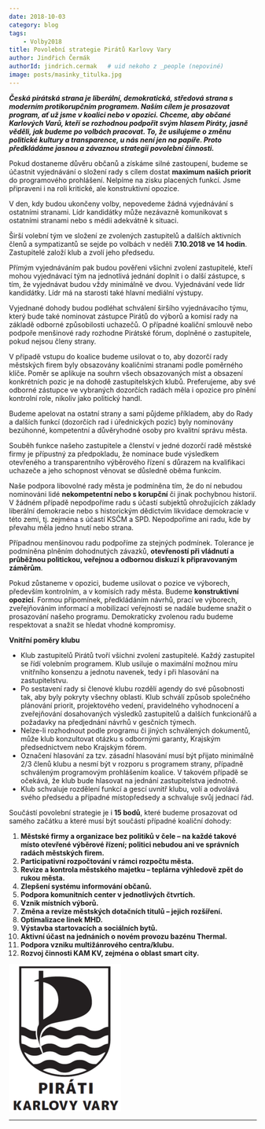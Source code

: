 ```yaml
---
date: 2018-10-03
category: blog
tags:
    - Volby2018
title: Povolební strategie Pirátů Karlovy Vary
author: Jindřich Čermák
authorId: jindrich.cermak   # uid nekoho z _people (nepoviné)
image: posts/masinky_titulka.jpg
---
```

**_Česká pirátská strana je liberální, demokratická, středová strana s moderním protikorupčním programem. Naším cílem je prosazovat program, ať už jsme v koalici nebo v opozici. Chceme, aby občané Karlových Varů, kteří se rozhodnou podpořit svým hlasem Piráty, jasně věděli, jak budeme po volbách pracovat. To, že usilujeme o změnu politické kultury a transparence, u nás není jen na papíře. Proto předkládáme jasnou a závaznou strategii povolební činnosti._**

Pokud dostaneme důvěru občanů a získáme silné zastoupení, budeme se účastnit vyjednávání o složení rady s cílem dostat **maximum našich priorit** do programového prohlášení. Nelpíme na zisku placených funkcí. Jsme připraveni i na roli kritické, ale konstruktivní opozice.

V den, kdy budou ukončeny volby, nepovedeme žádná vyjednávání s ostatními stranami. Lídr kandidátky může nezávazně komunikovat s ostatními stranami nebo s médii adekvátně k situaci.

Širší volební tým ve složení ze zvolených zastupitelů a dalších aktivních členů a sympatizantů se sejde po volbách v neděli **7.10.2018 ve 14 hodin**. Zastupitelé založí klub a zvolí jeho předsedu.

Přímým vyjednáváním pak budou pověřeni všichni zvolení zastupitelé, kteří mohou vyjednávací tým na jednotlivá jednání doplnit i o další zástupce, s tím, že vyjednávat budou vždy minimálně ve dvou. Vyjednávání vede lídr kandidátky. Lídr má na starosti také hlavní mediální výstupy.

Vyjednané dohody budou podléhat schválení širšího vyjednávacího týmu, který bude také nominovat zástupce Pirátů do výborů a komisí rady na základě odborné způsobilosti uchazečů. O případné koaliční smlouvě nebo podpoře menšinové rady rozhodne Pirátské fórum, doplněné o zastupitele, pokud nejsou členy strany.

V případě vstupu do koalice budeme usilovat o to, aby dozorčí rady městských firem byly obsazovány koaličními stranami podle poměrného klíče. Poměr se aplikuje na souhrn všech obsazovaných míst a obsazení konkrétních pozic je na dohodě zastupitelských klubů. Preferujeme, aby své odborné zástupce ve vybraných dozorčích radách měla i opozice pro plnění kontrolní role, nikoliv jako politický handl.

Budeme apelovat na ostatní strany a sami půjdeme příkladem, aby do Rady a dalších funkcí (dozorčích rad i úřednických pozic) byly nominovány bezúhonné, kompetentní a důvěryhodné osoby pro kvalitní správu města.

Souběh funkce našeho zastupitele a členství v jedné dozorčí radě městské firmy je přípustný za předpokladu, že nominace bude výsledkem otevřeného a transparentního výběrového řízení s důrazem na kvalifikaci uchazeče a jeho schopnost věnovat se důsledně oběma funkcím.

Naše podpora libovolné rady města je podmíněna tím, že do ní nebudou nominováni lidé **nekompetentní nebo s korupční** či jinak pochybnou historií. V žádném případě nepodpoříme radu s účastí subjektů ohrožujících základy liberální demokracie nebo s historickým dědictvím likvidace demokracie v této zemi, tj. zejména s účastí KSČM a SPD. Nepodpoříme ani radu, kde by převahu měla jedno hnutí nebo strana.

Případnou menšinovou radu podpoříme za stejných podmínek. Tolerance je podmíněna plněním dohodnutých závazků, **otevřeností při vládnutí a průběžnou politickou, veřejnou a odbornou diskuzí k připravovaným záměrům**.

Pokud zůstaneme v opozici, budeme usilovat o pozice ve výborech, především kontrolním, a v komisích rady města. Budeme **konstruktivní opozicí**. Formou připomínek, předkládáním návrhů, prací ve výborech, zveřejňováním informací a mobilizací veřejnosti se nadále budeme snažit o prosazování našeho programu. Demokraticky zvolenou radu budeme respektovat a snažit se hledat vhodné kompromisy.

**Vnitřní poměry klubu**

-   Klub zastupitelů Pirátů tvoří všichni zvolení zastupitelé. Každý zastupitel se řídí volebním programem. Klub usiluje o maximální možnou míru vnitřního konsenzu a jednotu navenek, tedy i při hlasování na zastupitelstvu.
-   Po sestavení rady si členové klubu rozdělí agendy do své působnosti tak, aby byly pokryty všechny oblasti. Klub schválí způsob společného plánování priorit, projektového vedení, pravidelného vyhodnocení a zveřejňování dosahovaných výsledků zastupitelů a dalších funkcionářů a požadavky na předjednání návrhů v gesčních týmech.
-   Nelze-li rozhodnout podle programu či jiných schválených dokumentů, může klub konzultovat otázku s odbornými garanty, Krajským předsednictvem nebo Krajským fórem.
-   Označení hlasování za tzv. zásadní hlasování musí být přijato minimálně 2/3 členů klubu a nesmí být v rozporu s programem strany, případně schváleným programovým prohlášením koalice. V takovém případě se očekává, že klub bude hlasovat na jednání zastupitelstva jednotně.
-   Klub schvaluje rozdělení funkcí a gescí uvnitř klubu, volí a odvolává svého předsedu a případné místopředsedy a schvaluje svůj jednací řád.

Součástí povolební strategie je i **15 bodů**, které budeme prosazovat od samého začátku a které musí být součástí případné koaliční dohody:

1.  **Městské firmy a organizace bez politiků v čele – na každé takové místo otevřené výběrové řízení; politici nebudou ani ve správních radách městských firem.**
2.  **Participativní rozpočtování v rámci rozpočtu města.**
3.  **Revize a kontrola městského majetku – teplárna výhledově zpět do rukou města.**
4.  **Zlepšení systému informování občanů.**
5.  **Podpora komunitních center v jednotlivých čtvrtích.**
6.  **Vznik místních výborů.**
7.  **Změna a revize městských dotačních titulů – jejich rozšíření.**
8.  **Optimalizace linek MHD.**
9.  **Výstavba startovacích a sociálních bytů.**
10.  **Aktivní účast na jednáních o novém provozu bazénu Thermal.**
11.  **Podpora vzniku multižánrového centra/klubu.**
12.  **Rozvoj činnosti KAM KV, zejména o oblast smart city.**

![](/assets/img/posts/logo_PKV.png)
- - - 
